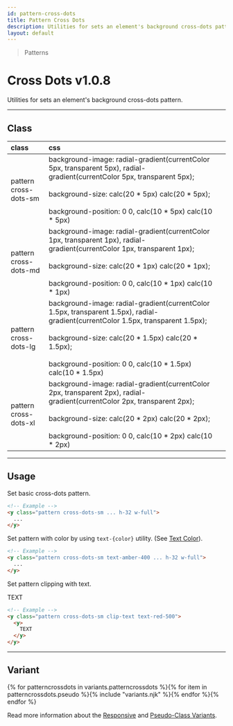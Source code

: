 ```yaml
---
id: pattern-cross-dots
title: Pattern Cross Dots
description: Utilities for sets an element's background cross-dots pattern.
layout: default
---
```


> Patterns

# Cross Dots <span class="ml-1 px-2 py-1 text-sm text-gray-600 (dark)text-charcoal-100 bg-gray-300 (dark)bg-gray-600">v1.0.8</span>

Utilities for sets an element's background cross-dots pattern.

---

## Class

| <span class="px-3 py-1 text-white (dark)text-charcoal-100 bg-charcoal-100 (dark)bg-gray-600 rounded-full">class</span> | <span class="px-3 py-1 text-white (dark)text-charcoal-100 bg-charcoal-100 (dark)bg-gray-600 rounded-full">css</span> | |
|:--|:--|:-:|
| pattern <br> cross-dots-sm | background-image: radial-gradient(currentColor 5px, transparent 5px), radial-gradient(currentColor 5px, transparent 5px); <br><br> background-size: calc(20 * 5px) calc(20 * 5px); <br><br> background-position: 0 0, calc(10 * 5px) calc(10 * 5px) | <y class="pattern cross-dots-sm w-32 h-56"></y> |
| pattern <br> cross-dots-md | background-image: radial-gradient(currentColor 1px, transparent 1px), radial-gradient(currentColor 1px, transparent 1px); <br><br> background-size: calc(20 * 1px) calc(20 * 1px); <br><br> background-position: 0 0, calc(10 * 1px) calc(10 * 1px) | <y class="pattern cross-dots-md w-32 h-56"></y> |
| pattern <br> cross-dots-lg | background-image: radial-gradient(currentColor 1.5px, transparent 1.5px), radial-gradient(currentColor 1.5px, transparent 1.5px); <br><br> background-size: calc(20 * 1.5px) calc(20 * 1.5px); <br><br> background-position: 0 0, calc(10 * 1.5px) calc(10 * 1.5px) | <y class="pattern cross-dots-lg w-32 h-56"></y> |
| pattern <br> cross-dots-xl | background-image: radial-gradient(currentColor 2px, transparent 2px), radial-gradient(currentColor 2px, transparent 2px); <br><br> background-size: calc(20 * 2px) calc(20 * 2px); <br><br> background-position: 0 0, calc(10 * 2px) calc(10 * 2px) | <y class="pattern cross-dots-xl w-32 h-56"></y> |

---

## Usage

Set basic cross-dots pattern.

<y class="px-4 my-2 mx-auto w-56">
  <y class="pattern cross-dots-sm h-32"></y>
</y>


```html
<!-- Example -->
<y class="pattern cross-dots-sm ... h-32 w-full">
  ...
</y>
```

Set pattern with color by using `text-{color}` utility. (See [Text Color](/text-color/)).

<y class="px-4 my-2 mx-auto w-56">
  <y class="pattern cross-dots-sm h-32 text-amber-400"></y>
</y>


```html
<!-- Example -->
<y class="pattern cross-dots-sm text-amber-400 ... h-32 w-full">
  ...
</y>
```

Set pattern clipping with text.

<y class="px-4 my-2 mx-auto w-64">
  <y class="pattern cross-dots-sm clip-text text-red-500">
    <y class="text-8xl font-bold">
      TEXT
    </y>
  </y>
</y>

```html
<!-- Example -->
<y class="pattern cross-dots-sm clip-text text-red-500">
  <y>
    TEXT
  </y>
</y>
```

---

## Variant

<y class="flex flex-gap-2 flex-wrap justify-start items-center">{% for patterncrossdots in variants.patterncrossdots %}{% for item in patterncrossdots.pseudo %}{% include "variants.njk" %}{% endfor %}{% endfor %}</y>

Read more information about the [Responsive](/responsive) and [Pseudo-Class Variants](/pseudo-class-variants/).

